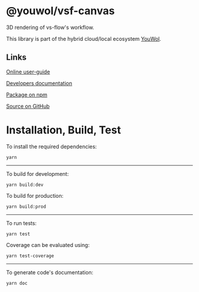 # @youwol/vsf-canvas

3D rendering of vs-flow's workflow.

This library is part of the hybrid cloud/local ecosystem
[YouWol](https://platform.youwol.com/applications/@youwol/platform/latest).

## Links

[Online user-guide](https://l.youwol.com/doc/@youwol/vsf-canvas)

[Developers documentation](https://platform.youwol.com/applications/@youwol/cdn-explorer/latest?package=@youwol/vsf-canvas&tab=doc)

[Package on npm](https://www.npmjs.com/package/@youwol/vsf-canvas)

[Source on GitHub](https://github.com/youwol/vsf-canvas)

# Installation, Build, Test

To install the required dependencies:

```shell
yarn
```

---

To build for development:

```shell
yarn build:dev
```

To build for production:

```shell
yarn build:prod
```

---

To run tests:

```shell
yarn test
```

Coverage can be evaluated using:

```shell
yarn test-coverage
```

---

To generate code's documentation:

```shell
yarn doc
```
